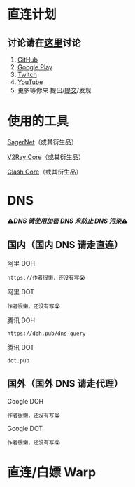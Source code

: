 # 直连计划

## 讨论请在[这里](https://github.com/OVOJKzzZ/direct/discussions)讨论

1. [GitHub](https://github.com/OVOJKzzZ/direct/tree/main/GitHub)
2. [Google Play](https://github.com/OVOJKzzZ/direct/tree/main/Google%20Play)
3. [Twitch](https://github.com/OVOJKzzZ/direct/tree/main/Twitch)
4. [YouTube](https://github.com/OVOJKzzZ/direct/tree/main/YouTube)
5. 更多等你来 提出/[提交](https://github.com/OVOJKzzZ/direct/issues)/发现



# 使用的工具
[SagerNet](https://github.com/SagerNet/SagerNet)（或其衍生品）

[V2Ray Core](https://github.com/v2fly/v2ray-core)（或其衍生品）

[Clash Core]()（或其衍生品）




# DNS 
⚠️***DNS 请使用加密 DNS 来防止 DNS 污染***⚠️

## 国内（国内 DNS 请走直连）
阿里 DOH

```
https://作者很懒，还没有写😭
```

阿里 DOT

````作者很懒，还没有写😭````

腾讯 DOH

````https://doh.pub/dns-query````

腾讯 DOT

````dot.pub````


## 国外（国外 DNS 请走代理）

Google DOH

````作者很懒，还没有写😭````

Google DOT

````作者很懒，还没有写😭````


# 直连/白嫖 Warp

